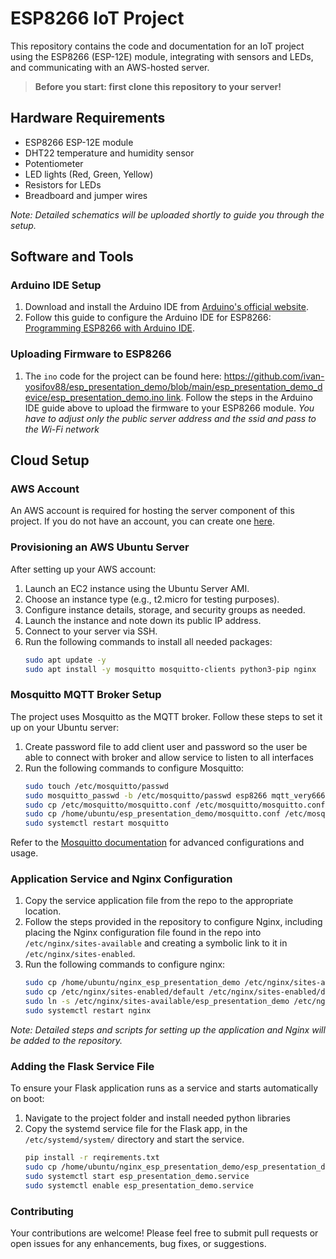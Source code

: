 # ESP8266 IoT Project

This repository contains the code and documentation for an IoT project using the ESP8266 (ESP-12E) module, integrating with sensors and LEDs, and communicating with an AWS-hosted server.


>**Before you start: first clone this repository to your server!**

## Hardware Requirements

- ESP8266 ESP-12E module
- DHT22 temperature and humidity sensor
- Potentiometer
- LED lights (Red, Green, Yellow)
- Resistors for LEDs
- Breadboard and jumper wires

*Note: Detailed schematics will be uploaded shortly to guide you through the setup.*

## Software and Tools

### Arduino IDE Setup

1. Download and install the Arduino IDE from [Arduino's official website](https://www.arduino.cc/en/software).
2. Follow this guide to configure the Arduino IDE for ESP8266: [Programming ESP8266 with Arduino IDE](https://randomnerdtutorials.com/how-to-install-esp8266-board-arduino-ide/).

### Uploading Firmware to ESP8266

1. The `ino` code for the project can be found here: [https://github.com/ivan-yosifov88/esp_presentation_demo/blob/main/esp_presentation_demo_device/esp_presentation_demo.ino link](#). Follow the steps in the Arduino IDE guide above to upload the firmware to your ESP8266 module.
*You have to adjust only the public server address and the ssid and pass to the Wi-Fi network* 
## Cloud Setup

### AWS Account

An AWS account is required for hosting the server component of this project. If you do not have an account, you can create one [here](https://aws.amazon.com/).

### Provisioning an AWS Ubuntu Server

After setting up your AWS account:

1. Launch an EC2 instance using the Ubuntu Server AMI.
2. Choose an instance type (e.g., t2.micro for testing purposes).
3. Configure instance details, storage, and security groups as needed.
4. Launch the instance and note down its public IP address.
5. Connect to your server via SSH.
6. Run the following commands to install all needed packages:
   ```bash
   sudo apt update -y
   sudo apt install -y mosquitto mosquitto-clients python3-pip nginx

### Mosquitto MQTT Broker Setup

The project uses Mosquitto as the MQTT broker. Follow these steps to set it up on your Ubuntu server:

1. Create password file to add client user and password so the user be able to connect with broker and allow service to listen to all interfaces
2. Run the following commands to configure Mosquitto:
   ```bash
   sudo touch /etc/mosquitto/passwd
   sudo mosquitto_passwd -b /etc/mosquitto/passwd esp8266 mqtt_very666Secret_p@ss
   sudo cp /etc/mosquitto/mosquitto.conf /etc/mosquitto/mosquitto.conf.bak
   sudo cp /home/ubuntu/esp_presentation_demo/mosquitto.conf /etc/mosquitto/mosquitto.conf
   sudo systemctl restart mosquitto


Refer to the [Mosquitto documentation](https://mosquitto.org/documentation/) for advanced configurations and usage.

### Application Service and Nginx Configuration

1. Copy the service application file from the repo to the appropriate location. 
2. Follow the steps provided in the repository to configure Nginx, including placing the Nginx configuration file found in the repo into `/etc/nginx/sites-available` and creating a symbolic link to it in `/etc/nginx/sites-enabled`.
3. Run the following commands to configure nginx: 
   ```bash
   sudo cp /home/ubuntu/nginx_esp_presentation_demo /etc/nginx/sites-available/esp_presentation_demo
   sudo cp /etc/nginx/sites-enabled/default /etc/nginx/sites-enabled/default.bak
   sudo ln -s /etc/nginx/sites-available/esp_presentation_demo /etc/nginx/sites-enabled
   sudo systemctl restart nginx
   
*Note: Detailed steps and scripts for setting up the application and Nginx will be added to the repository.*

### Adding the Flask Service File

To ensure your Flask application runs as a service and starts automatically on boot:

1. Navigate to the project folder and install needed python libraries 
2. Copy the systemd service file for the Flask app, in the `/etc/systemd/system/` directory and start the service.
   ```bash
   pip install -r reqirements.txt
   sudo cp /home/ubuntu/nginx_esp_presentation_demo/esp_presentation_demo.service /etc/systemd/system/esp_presentation_demo.service
   sudo systemctl start esp_presentation_demo.service
   sudo systemctl enable esp_presentation_demo.service
   
### Contributing

Your contributions are welcome! Please feel free to submit pull requests or open issues for any enhancements, bug fixes, or suggestions.
   